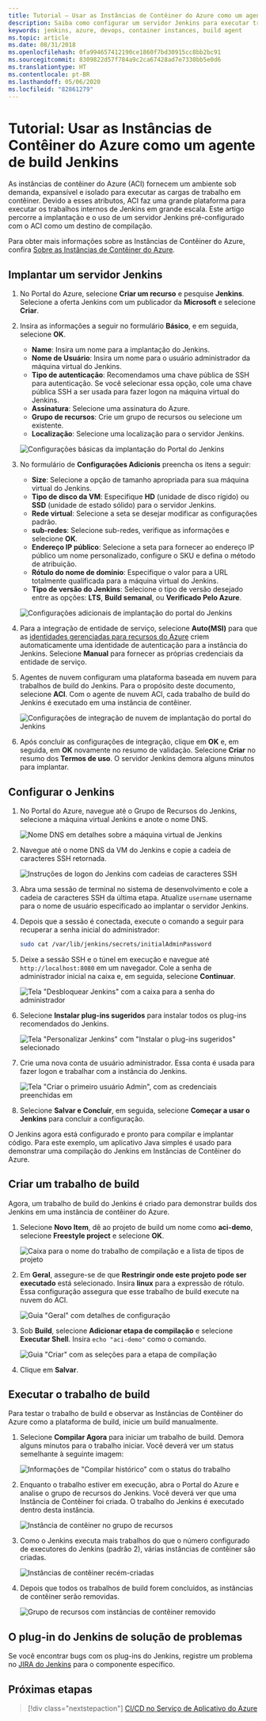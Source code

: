 ```yaml
---
title: Tutorial – Usar as Instâncias de Contêiner do Azure como um agente de build Jenkins
description: Saiba como configurar um servidor Jenkins para executar trabalhos de build sob demanda nas Instâncias de Contêiner do Azure
keywords: jenkins, azure, devops, container instances, build agent
ms.topic: article
ms.date: 08/31/2018
ms.openlocfilehash: 0fa994657412190ce1860f7bd30915cc8bb2bc91
ms.sourcegitcommit: 8309822d57f784a9c2ca67428ad7e7330bb5e0d6
ms.translationtype: HT
ms.contentlocale: pt-BR
ms.lasthandoff: 05/06/2020
ms.locfileid: "82861279"
---
```

# <a name="tutorial-use-azure-container-instances-as-a-jenkins-build-agent"></a>Tutorial: Usar as Instâncias de Contêiner do Azure como um agente de build Jenkins

As instâncias de contêiner do Azure (ACI) fornecem um ambiente sob demanda, expansível e isolado para executar as cargas de trabalho em contêiner. Devido a esses atributos, ACI faz uma grande plataforma para executar os trabalhos internos de Jenkins em grande escala. Este artigo percorre a implantação e o uso de um servidor Jenkins pré-configurado com o ACI como um destino de compilação.

Para obter mais informações sobre as Instâncias de Contêiner do Azure, confira [Sobre as Instâncias de Contêiner do Azure](/azure/container-instances/container-instances-overview).

## <a name="deploy-a-jenkins-server"></a>Implantar um servidor Jenkins

1. No Portal do Azure, selecione **Criar um recurso** e pesquise **Jenkins**. Selecione a oferta Jenkins com um publicador da **Microsoft** e selecione **Criar**.

2. Insira as informações a seguir no formulário **Básico**, e em seguida, selecione **OK**.

   - **Name**: Insira um nome para a implantação do Jenkins.
   - **Nome de Usuário**: Insira um nome para o usuário administrador da máquina virtual do Jenkins.
   - **Tipo de autenticação**: Recomendamos uma chave pública de SSH para autenticação. Se você selecionar essa opção, cole uma chave pública SSH a ser usada para fazer logon na máquina virtual do Jenkins.
   - **Assinatura**: Selecione uma assinatura do Azure.
   - **Grupo de recursos**: Crie um grupo de recursos ou selecione um existente.
   - **Localização**: Selecione uma localização para o servidor Jenkins.

   ![Configurações básicas da implantação do Portal do Jenkins](./media/azure-container-instances-as-jenkins-build-agent/jenkins-portal-01.png)

3. No formulário de **Configurações Adicionis** preencha os itens a seguir:

   - **Size**: Selecione a opção de tamanho apropriada para sua máquina virtual do Jenkins.
   - **Tipo de disco da VM**: Especifique **HD** (unidade de disco rígido) ou **SSD** (unidade de estado sólido) para o servidor Jenkins.
   - **Rede virtual**: Selecione a seta se desejar modificar as configurações padrão.
   - **sub-redes**: Selecione sub-redes, verifique as informações e selecione **OK**.
   - **Endereço IP público**: Selecione a seta para fornecer ao endereço IP público um nome personalizado, configure o SKU e defina o método de atribuição.
   - **Rótulo do nome de domínio**: Especifique o valor para a URL totalmente qualificada para a máquina virtual do Jenkins.
   - **Tipo de versão do Jenkins**: Selecione o tipo de versão desejado entre as opções: **LTS**, **Build semanal**, ou **Verificado Pelo Azure**.

   ![Configurações adicionais de implantação do portal do Jenkins](./media/azure-container-instances-as-jenkins-build-agent/jenkins-portal-02.png)

4. Para a integração de entidade de serviço, selecione **Auto(MSI)** para que as [identidades gerenciadas para recursos do Azure](/azure/active-directory/managed-identities-azure-resources/overview) criem automaticamente uma identidade de autenticação para a instância do Jenkins. Selecione **Manual** para fornecer as próprias credenciais da entidade de serviço.

5. Agentes de nuvem configuram uma plataforma baseada em nuvem para trabalhos de build do Jenkins. Para o propósito deste documento, selecione **ACI**. Com o agente de nuvem ACI, cada trabalho de build do Jenkins é executado em uma instância de contêiner.

   ![Configurações de integração de nuvem de implantação do portal do Jenkins](./media/azure-container-instances-as-jenkins-build-agent/jenkins-portal-03.png)

6. Após concluir as configurações de integração, clique em **OK** e, em seguida, em **OK** novamente no resumo de validação. Selecione **Criar** no resumo dos **Termos de uso**. O servidor Jenkins demora alguns minutos para implantar.

## <a name="configure-jenkins"></a>Configurar o Jenkins

1. No Portal do Azure, navegue até o Grupo de Recursos do Jenkins, selecione a máquina virtual Jenkins e anote o nome DNS.

   ![Nome DNS em detalhes sobre a máquina virtual de Jenkins](./media/azure-container-instances-as-jenkins-build-agent/jenkins-portal-fqdn.png)

2. Navegue até o nome DNS da VM do Jenkins e copie a cadeia de caracteres SSH retornada.

   ![Instruções de logon do Jenkins com cadeias de caracteres SSH](./media/azure-container-instances-as-jenkins-build-agent/jenkins-portal-04.png)

3. Abra uma sessão de terminal no sistema de desenvolvimento e cole a cadeia de caracteres SSH da última etapa. Atualize `username` username para o nome de usuário especificado ao implantar o servidor Jenkins.

4. Depois que a sessão é conectada, execute o comando a seguir para recuperar a senha inicial do administrador:

   ```bash
   sudo cat /var/lib/jenkins/secrets/initialAdminPassword
   ```

5. Deixe a sessão SSH e o túnel em execução e navegue até `http://localhost:8080` em um navegador. Cole a senha de administrador inicial na caixa e, em seguida, selecione **Continuar**.

   ![Tela "Desbloquear Jenkins" com a caixa para a senha do administrador](./media/azure-container-instances-as-jenkins-build-agent/jenkins-portal-05.png)

6. Selecione **Instalar plug-ins sugeridos** para instalar todos os plug-ins recomendados do Jenkins.

   ![Tela "Personalizar Jenkins" com "Instalar o plug-ins sugeridos" selecionado](./media/azure-container-instances-as-jenkins-build-agent/jenkins-portal-06.png)

7. Crie uma nova conta de usuário administrador. Essa conta é usada para fazer logon e trabalhar com a instância do Jenkins.

   ![Tela "Criar o primeiro usuário Admin", com as credenciais preenchidas em](./media/azure-container-instances-as-jenkins-build-agent/jenkins-portal-07.png)

8. Selecione **Salvar e Concluir**, em seguida, selecione **Começar a usar o Jenkins** para concluir a configuração.

O Jenkins agora está configurado e pronto para compilar e implantar código. Para este exemplo, um aplicativo Java simples é usado para demonstrar uma compilação do Jenkins em Instâncias de Contêiner do Azure.

## <a name="create-a-build-job"></a>Criar um trabalho de build

Agora, um trabalho de build do Jenkins é criado para demonstrar builds dos Jenkins em uma instância de contêiner do Azure.

1. Selecione **Novo Item**, dê ao projeto de build um nome como **aci-demo**, selecione **Freestyle project** e selecione **OK**.

   ![Caixa para o nome do trabalho de compilação e a lista de tipos de projeto](./media/azure-container-instances-as-jenkins-build-agent/jenkins-new-job.png)

2. Em **Geral**, assegure-se de que **Restringir onde este projeto pode ser executado** está selecionado. Insira **linux** para a expressão de rótulo. Essa configuração assegura que esse trabalho de build execute na nuvem do ACI.

   ![Guia "Geral" com detalhes de configuração](./media/azure-container-instances-as-jenkins-build-agent/jenkins-job-01.png)

3. Sob **Build**, selecione **Adicionar etapa de compilação** e selecione **Executar Shell**. Insira `echo "aci-demo"` como o comando.

   ![Guia "Criar" com as seleções para a etapa de compilação](./media/azure-container-instances-as-jenkins-build-agent/jenkins-job-02.png)

5. Clique em **Salvar**.

## <a name="run-the-build-job"></a>Executar o trabalho de build

Para testar o trabalho de build e observar as Instâncias de Contêiner do Azure como a plataforma de build, inicie um build manualmente.

1. Selecione **Compilar Agora** para iniciar um trabalho de build. Demora alguns minutos para o trabalho iniciar. Você deverá ver um status semelhante à seguinte imagem:

   ![Informações de "Compilar histórico" com o status do trabalho](./media/azure-container-instances-as-jenkins-build-agent/jenkins-job-status.png)

2. Enquanto o trabalho estiver em execução, abra o Portal do Azure e analise o grupo de recursos do Jenkins. Você deverá ver que uma Instância de Contêiner foi criada. O trabalho do Jenkins é executado dentro desta instância.

   ![Instância de contêiner no grupo de recursos](./media/azure-container-instances-as-jenkins-build-agent/jenkins-aci.png)

3. Como o Jenkins executa mais trabalhos do que o número configurado de executores do Jenkins (padrão 2), várias instâncias de contêiner são criadas.

   ![Instâncias de contêiner recém-criadas](./media/azure-container-instances-as-jenkins-build-agent/jenkins-aci-multi.png)

4. Depois que todos os trabalhos de build forem concluídos, as instâncias de contêiner serão removidas.

   ![Grupo de recursos com instâncias de contêiner removido](./media/azure-container-instances-as-jenkins-build-agent/jenkins-aci-none.png)

## <a name="troubleshooting-the-jenkins-plugin"></a>O plug-in do Jenkins de solução de problemas

Se você encontrar bugs com os plug-ins do Jenkins, registre um problema no [JIRA do Jenkins](https://issues.jenkins-ci.org/) para o componente específico.

## <a name="next-steps"></a>Próximas etapas

> [!div class="nextstepaction"]
> [CI/CD no Serviço de Aplicativo do Azure](/azure/jenkins/tutorial-jenkins-deploy-web-app-azure-app-service)